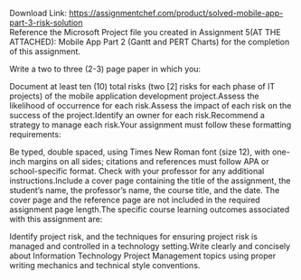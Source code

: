 Download Link: https://assignmentchef.com/product/solved-mobile-app-part-3-risk-solution
<br>
Reference the Microsoft Project file you created in Assignment 5(AT THE ATTACHED): Mobile App Part 2 (Gantt and PERT Charts) for the completion of this assignment.

Write a two to three (2-3) page paper in which you:

Document at least ten (10) total risks (two [2] risks for each phase of IT projects) of the mobile application development project.Assess the likelihood of occurrence for each risk.Assess the impact of each risk on the success of the project.Identify an owner for each risk.Recommend a strategy to manage each risk.Your assignment must follow these formatting requirements:

Be typed, double spaced, using Times New Roman font (size 12), with one-inch margins on all sides; citations and references must follow APA or school-specific format. Check with your professor for any additional instructions.Include a cover page containing the title of the assignment, the student’s name, the professor’s name, the course title, and the date. The cover page and the reference page are not included in the required assignment page length.The specific course learning outcomes associated with this assignment are:

Identify project risk, and the techniques for ensuring project risk is managed and controlled in a technology setting.Write clearly and concisely about Information Technology Project Management topics using proper writing mechanics and technical style conventions.